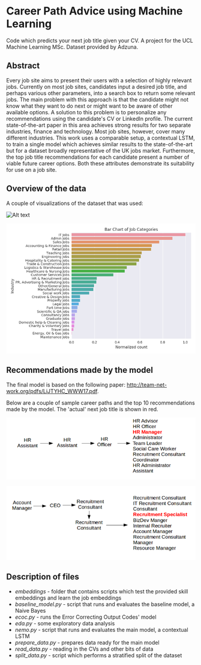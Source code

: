 # Career Path Advice using Machine Learning

Code which predicts your next job title given your CV. A project for the UCL Machine Learning MSc. Dataset provided by Adzuna.

## Abstract

Every job site aims to present their users with a selection of highly relevant jobs. Currently on most job sites, candidates input a desired job title, and perhaps various other parameters, into a search box to return some relevant jobs. The main problem with this approach is that the candidate might not know what they want to do next or might want to be aware of other available options. A solution to this problem is to personalize any recommendations using the candidate's CV or LinkedIn profile. The current state-of-the-art paper in this area achieves strong results for two separate industries, finance and technology. Most job sites, however, cover many different industries. This work uses a comparable setup, a contextual LSTM, to train a single model which achieves similar results to the state-of-the-art but for a dataset broadly representative of the UK jobs market. Furthermore, the top job title recommendations for each candidate present a number of viable future career options. Both these attributes demonstrate its suitability for use on a job site.

## Overview of the data

A couple of visualizations of the dataset that was used:

![Alt text](images/final_job_wordcloud.jpg)

![Alt text](images/recent_job_category.png)


## Recommendations made by the model

The final model is based on the following paper: http://team-net-work.org/pdfs/LiJTYHC_WWW17.pdf. 

Below are a couple of sample career paths and the top 10 recommendations made by the model. The 'actual' next job title is shown in red.

![Alt text](images/career_1.png)

![Alt text](images/career_2.png)


## Description of files

* *embeddings* - folder that contains scripts which test the provided skill embeddings and learn the job embeddings
* *baseline_model.py* - script that runs and evaluates the baseline model, a Naive Bayes
* *ecoc.py* - runs the Error Correcting Output Codes' model
* *eda.py* - some exploratory data analysis
* *nemo.py* - script that runs and evaluates the main model, a contextual LSTM
* *prepare_data.py* - prepares data ready for the main model
* *read_data.py* - reading in the CVs and other bits of data
* *split_data.py* - script which performs a stratified split of the dataset

